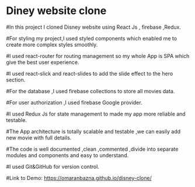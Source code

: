# Diney website clone

#In this project I cloned Disney website using React Js , firebase ,Redux.

#For styling my project,I used styled components which enabled me to create more complex styles smoothly.

#I used react-router for routing management so my whole App is SPA which give the best user experience.

#I used react-slick and react-slides to add the slide effect to the hero section.

#For the database ,I used firebase collections to store all movies data.

#For user authorization ,I used firebase Google provider.

#I used Redux Js for state management to made my app more reliable and testable.

#The App architecture is totally scalable and testable ,we can easily add new movie with full details.

#The code is well documented ,clean ,commented ,divide into separate modules and components and easy to understand.

#I used Git&GitHub for version control.

#Link to Demo: https://omaranbazna.github.io/disney-clone/
